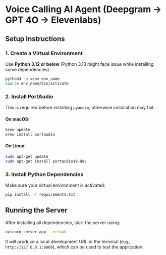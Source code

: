 # Voice Calling AI Agent (Deepgram -> GPT 4O -> Elevenlabs)

## Setup Instructions

### 1. Create a Virtual Environment

Use **Python 3.12 or below** (Python 3.13 might face issue while installing some dependencies).

```bash
python3 -m venv env_name
source env_name/bin/activate  
```

### 2. Install PortAudio

This is required before installing `pyaudio`, otherwise installation may fail.

#### On macOS:
```bash
brew update
brew install portaudio
```

#### On Linux:
```bash
sudo apt-get update
sudo apt-get install portaudio19-dev
```

### 3. Install Python Dependencies

Make sure your virtual environment is activated:

```bash
pip install -r requirements.txt
```

## Running the Server

After installing all dependencies, start the server using:

```bash
uvicorn server:app --reload
```

It will produce a local development URL in the terminal (e.g., `http://127.0.0.1:8000`), which can be used to test the application.
